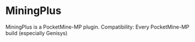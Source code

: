 # MiningPlus
MiningPlus is a PocketMine-MP plugin.
Compatibility: Every PocketMine-MP build (especially Genisys)
